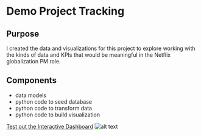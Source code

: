 # Demo Project Tracking

## Purpose
I created the data and visualizations for this project to explore working with the kinds of data and KPIs that would be meaningful in the Netflix globalization PM role.

## Components
- data models
- python code to seed database
- python code to transform data
- python code to build visualization

[Test out the Interactive Dashboard](https://marsjoy.github.io/netflix_globalization/)
![alt text](https://i.imgur.com/oxnsVfU.png)
